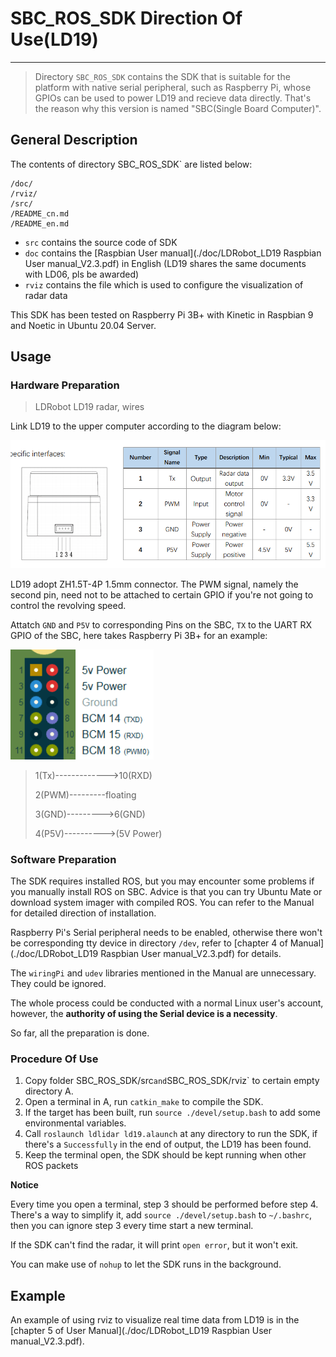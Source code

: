 # SBC_ROS_SDK Direction Of Use(LD19)

---

> Directory `SBC_ROS_SDK` contains the SDK that is suitable for the platform with native serial peripheral, such as Raspberry Pi, whose GPIOs can  be used to power LD19 and recieve data directly. That's the reason why this version is named "SBC(Single Board Computer)".
>

## General Description

The contents of directory SBC_ROS_SDK` are listed below:

```
/doc/
/rviz/
/src/
/README_cn.md
/README_en.md
```

+ `src` contains the source code of SDK
+ `doc` contains the [Raspbian User manual](./doc/LDRobot_LD19 Raspbian User manual_V2.3.pdf) in English (LD19 shares the same documents with LD06, pls be awarded)
+ `rviz` contains the file which is used to configure the visualization of radar data

This SDK has been tested on Raspberry Pi 3B+ with Kinetic in Raspbian 9 and Noetic in Ubuntu 20.04 Server.

## Usage

### Hardware Preparation

> LDRobot LD19 radar, wires

Link LD19 to the upper computer according to the diagram below:

![schematic](../pic/en_conne.png)

LD19 adopt ZH1.5T-4P 1.5mm connector. The PWM signal, namely the second pin, need not to be attached to certain GPIO if you're not going to control the revolving speed.

Attatch `GND` and `P5V` to corresponding Pins on the SBC, `TX` to the UART RX GPIO of the SBC, here takes Raspberry Pi 3B+ for an example:

 ![rp3b+io](../pic/树莓派gpio.png)

> 1(Tx)------------->10(RXD)
>
> 2(PWM)---------floating
>
> 3(GND)--------->6(GND)
>
> 4(P5V)---------->(5V Power)

### Software Preparation

The SDK requires installed ROS, but you may encounter some problems if you manually install ROS on SBC. Advice is that you can try Ubuntu Mate or download system imager with compiled ROS. You can refer to the Manual for detailed direction of installation.

Raspberry Pi's Serial peripheral needs to be enabled, otherwise there won't be corresponding tty device in directory `/dev`, refer to [chapter 4 of Manual](./doc/LDRobot_LD19 Raspbian User manual_V2.3.pdf) for details.

The `wiringPi` and `udev` libraries mentioned in the Manual are unnecessary. They could be ignored.

The whole process could be conducted with a normal Linux user's account, however, the **authority of using the Serial device is a necessity**.



So far, all the preparation is done.

### Procedure Of Use

1. Copy folder SBC_ROS_SDK/src` and `SBC_ROS_SDK/rviz` to certain empty directory A.
2. Open a terminal in A, run `catkin_make` to compile the SDK.
3. If the target has been built, run `source ./devel/setup.bash` to add some environmental variables.
4. Call `roslaunch ldlidar ld19.alaunch` at any directory to run the SDK, if there's a `Successfully` in the end of output, the LD19 has been found.
5. Keep the terminal open, the SDK should be kept running when other ROS packets 

**Notice**

Every time you open a terminal, step 3 should be performed before step 4. There's a way to simplify it, add `source ./devel/setup.bash` to `~/.bashrc`, then you can ignore step 3 every time start a new terminal.

If the SDK can't find the radar, it will print `open error`, but it won't exit.

You can make use of `nohup` to let the SDK runs in the background.

## Example

An example of using rviz to visualize real time data from LD19 is in the [chapter 5 of User Manual](./doc/LDRobot_LD19 Raspbian User manual_V2.3.pdf).

